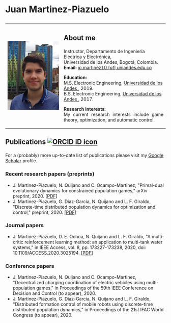 
<html>
<h1>
<p> <b>Juan Martinez-Piazuelo</b> </p>
</h1>

<table border="0" cellpadding="5" cellspacing="0" width="100%">
  <tbody>
    <tr>
      <td width="35%">
      <img src="https://raw.githubusercontent.com/Martinez-Piazuelo/martinez-piazuelo.github.io/master/images/photo.png"
           alt="Photo"
           width="225" />
      </td>
      <td valign="top" width="65%">
      <h2>
      <p> <b>About me</b> <br> </p>
      </h2>
      <p>Instructor, Departamento de Ingeniería Eléctrica y Electrónica, <br>
      Universidad de los Andes, Bogotá, Colombia. <br>
      <b>Email:</b> <a href = "mailto: jp.martinez10@uniandes.edu.co"> jp.martinez10 [<i>at</i>] uniandes.edu.co </a>
      </p>
      <p> </p>
      <p><b>Education:</b> <br>
         M.S. Electronic Engineering, <a href="https://uniandes.edu.co"> Universidad de los Andes </a>, 2019. <br>
         B.S. Electronic Engineering, <a href="https://uniandes.edu.co"> Universidad de los Andes </a>, 2017.         
      </p>
      <p> </p>
      <p align="justify"><b>Research interests:</b> <br>
         My current research interests include game theory, optimization, and automatic control. 
      </p>
      </td>
    </tr>
  </tbody>
</table>

<h2>
<p> <b>Publications</b> <a itemprop="sameAs" content="https://orcid.org/0000-0002-3032-0502" href="https://orcid.org/0000-0002-3032-0502" target="orcid.widget" rel="me noopener noreferrer" style="vertical-align:top;"><img src="https://orcid.org/sites/default/files/images/orcid_16x16.png" style="width:1em;margin-right:.5em;" alt="ORCID iD icon"></a> </p>
</h2>

<p> For a (probably) more up-to-date list of publications please visit my <a href="https://scholar.google.com/citations?user=lSaf1NgAAAAJ&hl=es">Google Scholar</a> profile.</p>

<h3>
<p> <b>Recent research papers (preprints)</b> </p>
</h3>
<ul>

<li> J. Martinez-Piazuelo, N. Quijano and C. Ocampo-Martinez, "Primal-dual evolutionary dynamics for constrained population games," arXiv preprint, 2020. <a href="https://arxiv.org/pdf/2008.09089.pdf">[PDF]</a>
</li>

<li> J. Martinez-Piazuelo, G. Diaz-Garcia, N. Quijano and L. F. Giraldo, "Discrete-time distributed population dynamics for optimization and control," preprint, 2020. <a href="https://martinez-piazuelo.github.io/preprints/2020/DTDPD.pdf">[PDF]</a>
</li>

</ul>

<h3>
<p> <b>Journal papers</b> </p>
</h3>
<ul>

<li>J. Martinez-Piazuelo, D. E. Ochoa, N. Quijano and L. F. Giraldo, "A multi-critic reinforcement learning method: an application to multi-tank water systems," in IEEE Access, vol. 8, pp. 173227-173238, 2020, doi: 10.1109/ACCESS.2020.3025194. <a href="https://ieeexplore.ieee.org/stamp/stamp.jsp?arnumber=9200594">[PDF]</a>
</li>

</ul>

<h3>
<p> <b>Conference papers</b> </p>
</h3>
<ul>

<li> J. Martinez-Piazuelo, N. Quijano and C. Ocampo-Martinez, "Decentralized charging coordination of electric vehicles using multi-population games," in Proceedings of the 59th IEEE Conference on Decision and Control (to appear), 2020.
</li>

<li> J. Martinez-Piazuelo, G. Diaz-Garcia, N. Quijano and L. F. Giraldo, "Distributed formation control of mobile robots using discrete-time distributed population dynamics," in Proceedings of the 21st IFAC World Congress (to appear), 2020.
</li>

</ul>

</html>


